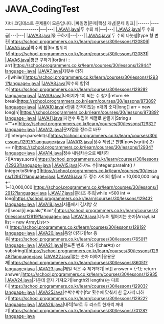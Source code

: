 # JAVA_CodingTest
자바 코딩테스트 문제풀이 모음입니다.
|파일명|문제|핵심 개념|문제 링크|
|------|---------------------|---|---|
|[JAVA1.java](https://github.com/ilmechaJu/JAVA_CodingTest/blob/main/solutions/JAVA1.java)|두 수의 차|---|---|
|[JAVA2.java](https://github.com/ilmechaJu/JAVA_CodingTest/blob/main/solutions/JAVA2.java)|두 수의 곱|---|---|
|[JAVA3.java](https://github.com/ilmechaJu/JAVA_CodingTest/blob/main/solutions/JAVA3.java)|몫 구하기|---|---|
|[JAVA4.java](https://github.com/ilmechaJu/JAVA_CodingTest/blob/main/solutions/JAVA4.java)|두 수의 나눗셈|type 형 변환|https://school.programmers.co.kr/learn/courses/30/lessons/120806|
|[JAVA5.java](https://github.com/ilmechaJu/JAVA_CodingTest/blob/main/solutions/JAVA5.java)|짝수의 합|for 범위지정|https://school.programmers.co.kr/learn/courses/30/lessons/120831|
|[JAVA6.java](https://github.com/ilmechaJu/JAVA_CodingTest/blob/main/solutions/JAVA6.java)|평균 구하기|for(int i : arr)|https://school.programmers.co.kr/learn/courses/30/lessons/12944?language=java|
|[JAVA7.java](https://github.com/ilmechaJu/JAVA_CodingTest/blob/main/solutions/JAVA7.java)|자릿수 더하기|while()|https://school.programmers.co.kr/learn/courses/30/lessons/12931?language=java|
|[JAVA8.java](https://github.com/ilmechaJu/JAVA_CodingTest/blob/main/solutions/JAVA8.java)|약수의 합|약수|https://school.programmers.co.kr/learn/courses/30/lessons/12928?language=java|
|[JAVA9.java](https://github.com/ilmechaJu/JAVA_CodingTest/blob/main/solutions/JAVA9.java)|나머지가 1이 되는 수 찾기|return <=> break|https://school.programmers.co.kr/learn/courses/30/lessons/87389?language=java|
|[JAVA10.java](https://github.com/ilmechaJu/JAVA_CodingTest/blob/main/solutions/JAVA10.java)|x만큼 간격이있는 n개의 숫자|long[] arr = new long[n]|https://school.programmers.co.kr/learn/courses/30/lessons/87389?language=java|
|[JAVA11.java](https://github.com/ilmechaJu/JAVA_CodingTest/blob/main/solutions/JAVA11.java)|자연수 뒤집어 배열로 만들기|String s =""+n|https://school.programmers.co.kr/learn/courses/30/lessons/12932?language=java
|[JAVA12.java](https://github.com/ilmechaJu/JAVA_CodingTest/blob/main/solutions/JAVA12.java)|문자열을 정수로 바꾸기|Interger.parseInt(s)|https://school.programmers.co.kr/learn/courses/30/lessons/12925?language=java
|[JAVA13.java](https://github.com/ilmechaJu/JAVA_CodingTest/blob/main/solutions/JAVA13.java)|정수 제곱근 판별|pow(sqrt(n),2) == n|https://school.programmers.co.kr/learn/courses/30/lessons/12934?language=java
|[JAVA14.java](https://github.com/ilmechaJu/JAVA_CodingTest/blob/main/solutions/JAVA14.java)|정수 내림차순으로 배치하기|Arrays.sort()|https://school.programmers.co.kr/learn/courses/30/lessons/12933?language=java
|[JAVA15.java](https://github.com/ilmechaJu/JAVA_CodingTest/blob/main/solutions/JAVA15.java)|하샤드 수|Integer.parseInt() / Integer.toString()|https://school.programmers.co.kr/learn/courses/30/lessons/12947?language=java
|[JAVA16.java](https://github.com/ilmechaJu/JAVA_CodingTest/blob/main/solutions/JAVA16.java)|두 정수 사이의 합|int = 10,000,000 long += 1~10,000,000|https://school.programmers.co.kr/learn/courses/30/lessons/12912?language=java
|[JAVA17.java](https://github.com/ilmechaJu/JAVA_CodingTest/blob/main/solutions/JAVA17.java)|콜라츠 추측|while >500 int => long|https://school.programmers.co.kr/learn/courses/30/lessons/12943?language=java
|[JAVA18.java](https://github.com/ilmechaJu/JAVA_CodingTest/blob/main/solutions/JAVA18.java)|서울에서 김서방 찾기|seoul[i].equals("Kim")|https://school.programmers.co.kr/learn/courses/30/lessons/12919?language=java
|[JAVA19.java](https://github.com/ilmechaJu/JAVA_CodingTest/blob/main/solutions/JAVA19.java)|나누어 떨어지는 숫자|ArrayList<Integer> list = new ArrayList<>()|https://school.programmers.co.kr/learn/courses/30/lessons/12919?language=java
|[JAVA20.java](https://github.com/ilmechaJu/JAVA_CodingTest/blob/main/solutions/JAVA20.java)|음양 더하기|for 응용|https://school.programmers.co.kr/learn/courses/30/lessons/76501?language=java
|[JAVA21.java](https://github.com/ilmechaJu/JAVA_CodingTest/blob/main/solutions/JAVA21.java)|핸드폰 번호 가리기|charAt() or substring()|https://school.programmers.co.kr/learn/courses/30/lessons/12948?language=java
|[JAVA22.java](https://github.com/ilmechaJu/JAVA_CodingTest/blob/main/solutions/JAVA22.java)|없는 숫자 더하기|응용문제|https://school.programmers.co.kr/learn/courses/30/lessons/86051?language=java
|[JAVA23.java](https://github.com/ilmechaJu/JAVA_CodingTest/blob/main/solutions/JAVA23.java)|제일 작은 수 제거하기|int[] answer = {-1}; return answer;|https://school.programmers.co.kr/learn/courses/30/lessons/12935
|[JAVA24.java](https://github.com/ilmechaJu/JAVA_CodingTest/blob/main/solutions/JAVA24.java)|가운데 글자 가져오기|length와 length()는 다르다|https://school.programmers.co.kr/learn/courses/30/lessons/12903?language=java
|[JAVA25.java](https://github.com/ilmechaJu/JAVA_CodingTest/blob/main/solutions/JAVA25.java)|수박수박수|for 횟수에 맞춰서 한 글자씩 더하기|https://school.programmers.co.kr/learn/courses/30/lessons/12922?language=java
|[JAVA26.java](https://github.com/ilmechaJu/JAVA_CodingTest/blob/main/solutions/JAVA26.java)|내적|for로 두 리스트 한개씩 꺼내기|https://school.programmers.co.kr/learn/courses/30/lessons/70128?language=java
